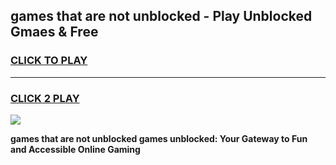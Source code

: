 
## games that are not unblocked - Play Unblocked Gmaes & Free
<h3>
<a href="https://news.freeplayer.one?title=games_that_are_not_unblocked&ref=23F">CLICK TO PLAY</a></h3>
<hr>

<h3>
<a href="https://news.freeplayer.one?title=games_that_are_not_unblocked&ref=23F">CLICK 2 PLAY</a>
  
</h3>

<a href="https://news.freeplayer.one?title=games_that_are_not_unblocked&ref=23F/"><img src="https://clearcache.store/games.png"></a>


**games that are not unblocked games unblocked: Your Gateway to Fun and Accessible Online Gaming**
